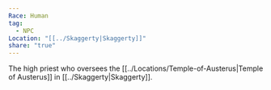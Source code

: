 ```yaml
---
Race: Human
tag:
  - NPC
Location: "[[../Skaggerty|Skaggerty]]"
share: "true"
---
```



The high priest who oversees the [[../Locations/Temple-of-Austerus|Temple of Austerus]] in [[../Skaggerty|Skaggerty]].